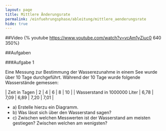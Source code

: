 ```yaml
---
layout: page
title: Mittlere Änderungsrate
permalink: /einfuehrungsphase/ableitung/mittlere_aenderungsrate
hide: true
---
```

##Video
{% youtube https://www.youtube.com/watch?v=vcAm1yZiuc0 640 350%}

##Aufgaben

###Aufgabe 1

Eine Messung zur Bestimmung der Wasserezunahme in einem See wurde über 10 Tage durchgeführt.
Während der 10 Tage wurde folgende Wasserstände gemessen:

| Zeit in Tagen | 2 | 4 | 6 | 8 | 10 |
| Wasserstand in 1000000 Liter | 6,78 | 7,09 | 6,89 | 7,20 | 7,01 |

* a) Erstelle hierzu ein Diagramm.
* b) Was lässt sich über den Wasserstand sagen?
* c) Zwischen welchen Messwerten ist der Wasserstand am meisten gestiegen? Zwischen welchen am wenigsten?
